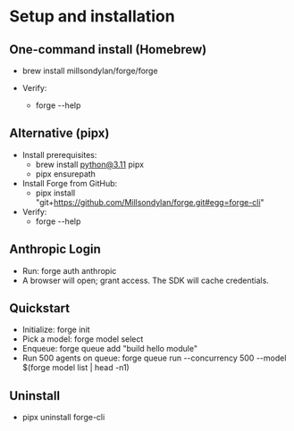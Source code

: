 # Setup and installation

## One-command install (Homebrew)

- brew install millsondylan/forge/forge

- Verify:
  - forge --help

## Alternative (pipx)

- Install prerequisites:
  - brew install python@3.11 pipx
  - pipx ensurepath
- Install Forge from GitHub:
  - pipx install "git+https://github.com/Millsondylan/forge.git#egg=forge-cli"
- Verify:
  - forge --help

## Anthropic Login

- Run: forge auth anthropic
- A browser will open; grant access. The SDK will cache credentials.

## Quickstart

- Initialize: forge init
- Pick a model: forge model select
- Enqueue: forge queue add "build hello module"
- Run 500 agents on queue: forge queue run --concurrency 500 --model $(forge model list | head -n1)

## Uninstall

- pipx uninstall forge-cli
